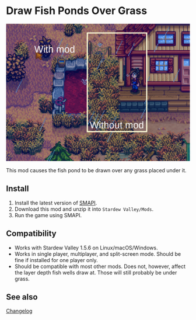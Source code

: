 Draw Fish Ponds Over Grass
=================================

![Header image](DrawFishPondsOverGrass/docs/header.png)

This mod causes the fish pond to be drawn over any grass placed under it.

## Install

1. Install the latest version of [SMAPI](https://smapi.io).
2. Download this mod and unzip it into `Stardew Valley/Mods`.
3. Run the game using SMAPI.

## Compatibility

* Works with Stardew Valley 1.5.6 on Linux/macOS/Windows.
* Works in single player, multiplayer, and split-screen mode. Should be fine if installed for one player only.
* Should be compatible with most other mods. Does not, however, affect the layer depth fish wells draw at. Those will still probably be under grass.

## See also

[Changelog](DrawFishPondsOverGrass/docs/Changelog.MD)
